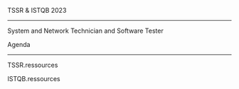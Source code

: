 TSSR & ISTQB 2023
____
System and Network Technician and Software Tester

Agenda 
____
TSSR.ressources


ISTQB.ressources